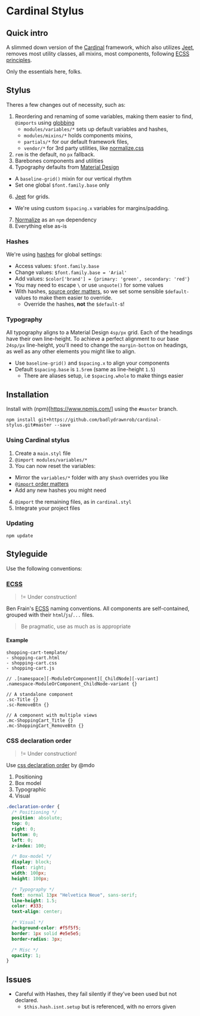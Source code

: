 # Cardinal Stylus

## Quick intro

A slimmed down version of the [Cardinal](http://cardinalcss.com/) framework, which also utilizes [Jeet](http://jeet.gs/), removes most utility classes, all mixins, most components, following [ECSS principles](https://benfrain.com/my-fourth-book-enduring-css/).

Only the essentials here, folks.



## Stylus

Theres a few changes out of necessity, such as:

1. Reordering and renaming of some variables, making them easier to find, `@imports` using [globbing](http://stylus-lang.com/docs/import.html#file-globbing)
    - `modules/variables/*` sets up default variables and hashes,
    - `modules/mixins/*` holds components mixins,
    - `partials/*` for our default framework files,
    - `vendor/*` for 3rd party utilities, like [normalize.css](https://necolas.github.io/normalize.css/)
2. `rem` is the default, no `px` fallback.
3. Barebones components and utilities
5. Typography defaults from [Material Design](https://material.io/guidelines/style/typography.html)
  - A `baseline-grid()` mixin for our vertical rhythm
  - Set one global `$font.family.base` only
6. [Jeet](http://jeet.gs/) for grids.
  - We're using custom `$spacing.x` variables for margins/padding.
7. [Normalize]() as an `npm` dependency
8. Everything else as-is

### Hashes

We're using [hashes](http://stylus-lang.com/docs/hashes.html) for global settings:

- Access values: `$font.family.base`
- Change values: `$font.family.base = 'Arial'`
- Add values: `$color['brand'] = {primary: 'green', secondary: 'red'}`
- You may need to escape `\` or use `unquote()` for some values
- With hashes, [source order matters](https://github.com/stylus/stylus/issues/2136), so we set some sensible `$default-` values to make them easier to override.
  - Override the hashes, **not** the `$default-`s!

### Typography

All typography aligns to a Material Design `4sp/px` grid. Each of the headings have their own line-height. To achieve a perfect alignment to our base `24sp/px` line-height, you'll need to change the `margin-bottom` on headings, as well as any other elements you might like to align.

- Use `baseline-grid()` and `$spacing.x` to align your components
- Default `$spacing.base` is `1.5rem` (same as line-height `1.5`)
  - There are aliases setup, i.e `$spacing.whole` to make things easier



## Installation

Install with (npm)[https://www.npmjs.com/] using the `#master` branch.

```git
npm install git+https://github.com/badlydrawnrob/cardinal-stylus.git#master --save
```

### Using Cardinal stylus

1. Create a `main.styl` file
2. `@import modules/variables/*`
3. You can now reset the variables:
  - Mirror the `variables/*` folder with any `$hash` overrides you like
  - [`@import` order matters](https://github.com/stylus/stylus/issues/2136)
  - Add any new hashes you might need
4. `@import` the remaining files, as in `cardinal.styl`
5. Integrate your project files

### Updating

```git
npm update
```



## Styleguide
Use the following conventions:

### [ECSS]()
> != Under construction!

Ben Frain's [ECSS](http://ecss.io/chapter5.html) naming conventions. All components are self-contained, grouped with their `html`/`js`/`...` files.

> Be pragmatic, use as much as is appropriate

#### Example

```text
shopping-cart-template/
- shopping-cart.html
- shopping-cart.css
- shopping-cart.js
```

```stylus
// .[namespace][-ModuleOrComponent][_ChildNode][-variant]
.namespace-ModuleOrComponent_ChildNode-variant {}

// A standalone component
.sc-Title {}
.sc-RemoveBtn {}

// A component with multiple views
.mc-ShoppingCart_Title {}
.mc-ShoppingCart_RemoveBtn {}
```

### CSS declaration order
> != Under construction!

Use [css declaration order](http://codeguide.co/#css-declaration-order) by @mdo

1. Positioning
2. Box model
3. Typographic
4. Visual

```css
.declaration-order {
  /* Positioning */
  position: absolute;
  top: 0;
  right: 0;
  bottom: 0;
  left: 0;
  z-index: 100;

  /* Box-model */
  display: block;
  float: right;
  width: 100px;
  height: 100px;

  /* Typography */
  font: normal 13px "Helvetica Neue", sans-serif;
  line-height: 1.5;
  color: #333;
  text-align: center;

  /* Visual */
  background-color: #f5f5f5;
  border: 1px solid #e5e5e5;
  border-radius: 3px;

  /* Misc */
  opacity: 1;
}
```



## Issues

- Careful with Hashes, they fail silently if they've been used but not declared.
  - `$this.hash.isnt.setup` but is referenced, with no errors given
